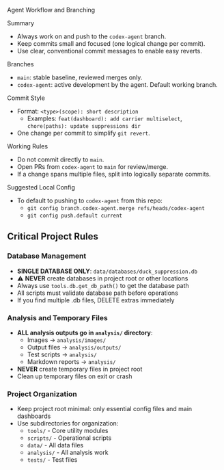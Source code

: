 Agent Workflow and Branching

Summary
- Always work on and push to the `codex-agent` branch.
- Keep commits small and focused (one logical change per commit).
- Use clear, conventional commit messages to enable easy reverts.

Branches
- `main`: stable baseline, reviewed merges only.
- `codex-agent`: active development by the agent. Default working branch.

Commit Style
- Format: `<type>(scope): short description`
  - Examples: `feat(dashboard): add carrier multiselect`, `chore(paths): update suppressions dir`
- One change per commit to simplify `git revert`.

Working Rules
- Do not commit directly to `main`.
- Open PRs from `codex-agent` to `main` for review/merge.
- If a change spans multiple files, split into logically separate commits.

Suggested Local Config
- To default to pushing to `codex-agent` from this repo:
  - `git config branch.codex-agent.merge refs/heads/codex-agent`
  - `git config push.default current`

## Critical Project Rules

### Database Management
- **SINGLE DATABASE ONLY**: `data/databases/duck_suppression.db`
- ⚠️ **NEVER** create databases in project root or other locations
- Always use `tools.db.get_db_path()` to get the database path
- All scripts must validate database path before operations
- If you find multiple .db files, DELETE extras immediately

### Analysis and Temporary Files
- **ALL analysis outputs go in `analysis/` directory**:
  - Images → `analysis/images/`
  - Output files → `analysis/outputs/`
  - Test scripts → `analysis/`
  - Markdown reports → `analysis/`
- **NEVER** create temporary files in project root
- Clean up temporary files on exit or crash

### Project Organization
- Keep project root minimal: only essential config files and main dashboards
- Use subdirectories for organization:
  - `tools/` - Core utility modules
  - `scripts/` - Operational scripts
  - `data/` - All data files
  - `analysis/` - All analysis work
  - `tests/` - Test files

